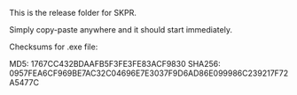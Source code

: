 This is the release folder for SKPR.

Simply copy-paste anywhere and it should start immediately.

Checksums for .exe file:

MD5: 1767CC432BDAAFB5F3FE3FE83ACF9830
SHA256: 0957FEA6CF969BE7AC32C04696E7E3037F9D6AD86E099986C239217F72A5477C